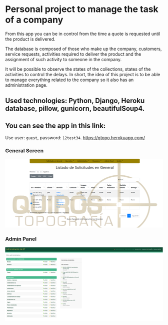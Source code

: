 # Personal project to manage the task of a company

From this app you can be in control from the time a quote is requested until the product is delivered.

The database is composed of those who make up the company, customers, service requests, activities required to deliver the product and the assignment of such activity to someone in the company.

It will be possible to observe the states of the collections, states of the activities to control the delays. In short, the idea of this project is to be able to manage everything related to the company so it also has an administration page.

## Used technologies: Python, Django, Heroku database, pillow, gunicorn, beautifulSoup4.

## You can see the app in this link:
Use user: `guest`, password: `12test34`.
https://qtopo.herokuapp.com/

### General Screen
![Home](./qtoperations/screenshot/general.PNG)

### Admin Panel
![Home](./qtoperations/screenshot/adminpanel.PNG)
